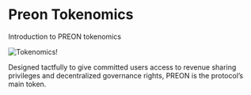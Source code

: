 # Preon Tokenomics

Introduction to PREON tokenomics

![Tokenomics!](../assets/tokenomics.jpg "Tokenomics")

Designed tactfully to give committed users access to revenue sharing privileges and decentralized governance rights, PREON is the protocol’s main token.
